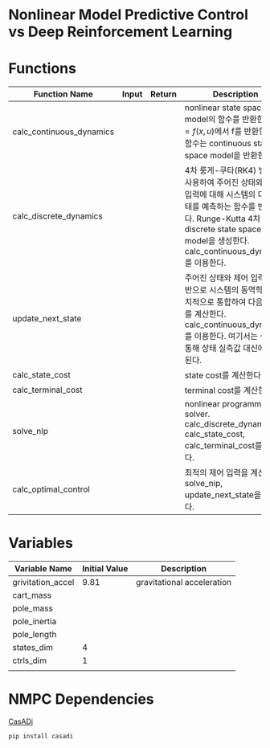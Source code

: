 # Nonlinear Model Predictive Control vs Deep Reinforcement Learning

# Functions

|Function Name|Input|Return|Description|
|---|---|---|---|
|calc_continuous_dynamics|||nonlinear state space model의 함수를 반환한다. $\dot{x} = f(x, u)$에서 f를 반환한다. 이 함수는 continuous state space model을 반환한다.|
|calc_discrete_dynamics|||4차 룽게-쿠타(RK4) 방법을 사용하여 주어진 상태와 제어 입력에 대해 시스템의 다음 상태를 예측하는 함수를 반환한다. Runge-Kutta 4차 방법은 discrete state space model을 생성한다. calc_continuous_dynamics를 이용한다.|
|update_next_state|||주어진 상태와 제어 입력을 기반으로 시스템의 동역학을 수치적으로 통합하여 다음 상태를 계산한다. calc_continuous_dynamics를 이용한다. 여기서는 센서를 통해 상태 실측값 대신에 사용된다.|
|calc_state_cost|||state cost를 계산한다.|
|calc_terminal_cost|||terminal cost를 계산한다.|
|solve_nlp|||nonlinear programming solver. calc_discrete_dynamics, calc_state_cost, calc_terminal_cost를 이용한다.|
|calc_optimal_control|||최적의 제어 입력을 계산한다. solve_nip, update_next_state을 이용한다.|

# Variables

|Variable Name|Initial Value|Description|
|---|---|---|
|grivitation_accel|9.81|gravitational acceleration|
|cart_mass|||
|pole_mass|||
|pole_inertia|||
|pole_length|||
|states_dim|4||
|ctrls_dim|1||
||||


# NMPC Dependencies

[CasADi](https://web.casadi.org/)

```bash
pip install casadi
```
